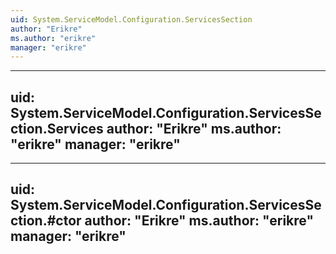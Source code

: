 ```yaml
---
uid: System.ServiceModel.Configuration.ServicesSection
author: "Erikre"
ms.author: "erikre"
manager: "erikre"
---
```


---
uid: System.ServiceModel.Configuration.ServicesSection.Services
author: "Erikre"
ms.author: "erikre"
manager: "erikre"
---

---
uid: System.ServiceModel.Configuration.ServicesSection.#ctor
author: "Erikre"
ms.author: "erikre"
manager: "erikre"
---
